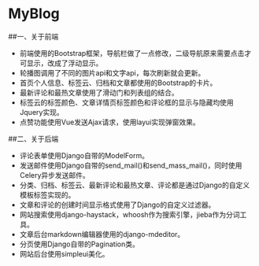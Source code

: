 # MyBlog
##一、关于前端
- 前端使用的Bootstrap框架，导航栏做了一点修改，二级导航原来需要点击才可显示，改成了浮动显示。
- 轮播图调用了不同的图片api和文字api，每次刷新就会更新。
- 首页个人信息、标签云、归档和文章都使用的Bootstrap的卡片。
- 最新评论和最热文章使用了滑动门和列表组的结合。
- 标签云的标签颜色、文章详情页标签颜色和评论框的显示与隐藏均使用Jquery实现。
- 点赞功能使用Vue发送Ajax请求，使用layui实现弹窗效果。

##二、关于后端
- 评论表单使用Django自带的ModelForm。
- 发送邮件使用Django自带的send_mail()和send_mass_mail()，同时使用Celery异步发送邮件。
- 分类、归档、标签云、最新评论和最热文章、评论都是通过Django的自定义模板标签实现的。
- 文章和评论的创建时间显示格式使用了Django的自定义过滤器。
- 网站搜索使用django-haystack，whoosh作为搜索引擎，jieba作为分词工具。
- 文章后台markdown编辑器使用的django-mdeditor。
- 分页使用Django自带的Pagination类。
- 网站后台使用simpleui美化。